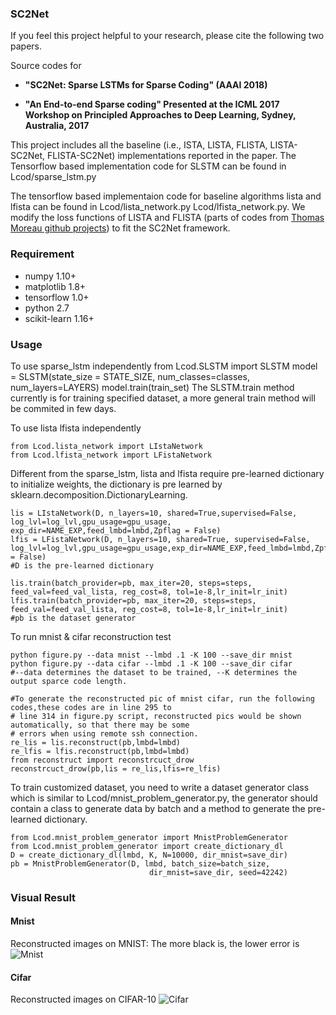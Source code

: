 ### SC2Net
If you feel this project helpful to your research, please cite the following two papers. 

Source codes for 

* **"SC2Net: Sparse LSTMs for Sparse Coding" (AAAI 2018)**

* **"An End-to-end Sparse coding" Presented at the ICML 2017 Workshop on Principled Approaches
to Deep Learning, Sydney, Australia, 2017**

This project includes all the baseline (i.e., ISTA, LISTA, FLISTA, LISTA-SC2Net, FLISTA-SC2Net) implementations reported in the paper. The Tensorflow based implementation code for SLSTM can be found in Lcod/sparse_lstm.py 

The tensorflow based implementaion code for baseline algorithms lista and lfista can be found in Lcod/lista_network.py Lcod/lfista_network.py. We modify the loss functions of LISTA and FLISTA (parts of codes from [Thomas Moreau github projects](https://github.com/tomMoral/AdaptiveOptim)) to fit the SC2Net framework.



### Requirement
 * numpy 1.10+
 * matplotlib 1.8+
 * tensorflow 1.0+
 * python 2.7
 * scikit-learn 1.16+
 

### Usage
To use sparse_lstm independently 
    from Lcod.SLSTM import SLSTM
    model = SLSTM(state_size = STATE_SIZE, num_classes=classes, num_layers=LAYERS)
    model.train(train_set)
The SLSTM.train method currently is for training specified dataset, a more general train method will be commited in few days. 
  
    
To use lista lfista independently

    from Lcod.lista_network import LIstaNetwork
    from Lcod.lfista_network import LFistaNetwork
Different from the sparse_lstm, lista and lfista require pre-learned dictionary to initialize weights, the dictionary is pre learned by sklearn.decomposition.DictionaryLearning.  

    lis = LIstaNetwork(D, n_layers=10, shared=True,supervised=False, log_lvl=log_lvl,gpu_usage=gpu_usage, exp_dir=NAME_EXP,feed_lmbd=lmbd,Zpflag = False)
    lfis = LFistaNetwork(D, n_layers=10, shared=True, supervised=False, log_lvl=log_lvl,gpu_usage=gpu_usage,exp_dir=NAME_EXP,feed_lmbd=lmbd,Zpflag = False)
    #D is the pre-learned dictionary
    
    lis.train(batch_provider=pb, max_iter=20, steps=steps, feed_val=feed_val_lista, reg_cost=8, tol=1e-8,lr_init=lr_init)
    lfis.train(batch_provider=pb, max_iter=20, steps=steps, feed_val=feed_val_lista, reg_cost=8, tol=1e-8,lr_init=lr_init)
    #pb is the dataset generator

To run mnist & cifar reconstruction test



    python figure.py --data mnist --lmbd .1 -K 100 --save_dir mnist
    python figure.py --data cifar --lmbd .1 -K 100 --save_dir cifar
    #--data determines the dataset to be trained, --K determines the output sparce code length.
    
    #To generate the reconstructed pic of mnist cifar, run the following codes,these codes are in line 295 to 
    # line 314 in figure.py script, reconstructed pics would be shown automatically, so that there may be some 
    # errors when using remote ssh connection. 
    re_lis = lis.reconstruct(pb,lmbd=lmbd)
    re_lfis = lfis.reconstruct(pb,lmbd=lmbd)
    from reconstruct import reconstrcuct_drow
    reconstrcuct_drow(pb,lis = re_lis,lfis=re_lfis)
    
    
    

To train customized dataset, you need to write a dataset generator class which is similar to Lcod/mnist_problem_generator.py, the generator should contain a class to generate data by batch and a method to generate the pre-learned dictionary. 

    from Lcod.mnist_problem_generator import MnistProblemGenerator
    from Lcod.mnist_problem_generator import create_dictionary_dl
    D = create_dictionary_dl(lmbd, K, N=10000, dir_mnist=save_dir)
    pb = MnistProblemGenerator(D, lmbd, batch_size=batch_size,
                                   dir_mnist=save_dir, seed=42242) 
### Visual Result
#### Mnist 
Reconstructed images on MNIST: The more black
is, the lower error is
![Mnist](pic/mnist.png?raw=true)

#### Cifar
Reconstructed images on CIFAR-10
![Cifar](pic/cifar.png?raw=true)

